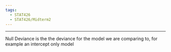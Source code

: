 ```yaml
---
tags:
  - STAT426
  - STAT426/Midterm2
---
```

---
Null Deviance is the the deviance for the model we are comparing to, for example an intercept only model